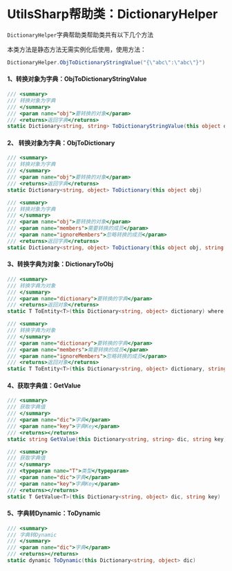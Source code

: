 # UtilsSharp帮助类：DictionaryHelper

`DictionaryHelper`字典帮助类帮助类共有以下几个方法

本类方法是静态方法无需实例化后使用，使用方法：

```c#
DictionaryHelper.ObjToDictionaryStringValue("{\"abc\":\"abc\"}")
```

#### 1、转换对象为字典：ObjToDictionaryStringValue

```c#
/// <summary>
/// 转换对象为字典
/// </summary>
/// <param name="obj">要转换的对象</param>
/// <returns>返回字典</returns>
static Dictionary<string, string> ToDictionaryStringValue(this object obj)
```

#### 2、 转换对象为字典：ObjToDictionary
```c#
/// <summary>
/// 转换对象为字典
/// </summary>
/// <param name="obj">要转换的对象</param>
/// <returns>返回字典</returns>
static Dictionary<string, object> ToDictionary(this object obj)
```
```c#
/// <summary>
/// 转换对象为字典
/// </summary>
/// <param name="obj">要转换的对象</param>
/// <param name="members">需要转换的成员</param>
/// <param name="ignoreMembers">忽略转换的成员</param>
/// <returns>返回字典</returns>
static Dictionary<string, object> ToDictionary(this object obj, string[] members, string[] ignoreMembers)
```
#### 3、转换字典为对象：DictionaryToObj
```c#
/// <summary>
/// 转换字典为对象
/// </summary>
/// <param name="dictionary">要转换的字典</param>
/// <returns>返回对象</returns>
static T ToEntity<T>(this Dictionary<string, object> dictionary) where T : class, new()
```
```c#
/// <summary>
/// 转换字典为对象
/// </summary>
/// <param name="dictionary">要转换的字典</param>
/// <param name="members">需要转换的成员</param>
/// <param name="ignoreMembers">忽略转换的成员</param>
/// <returns>返回对象</returns>
static T ToEntity<T>(this Dictionary<string, object> dictionary, string[] members, string[] ignoreMembers)where T:class,new()
```

#### 4、获取字典值：GetValue

```c#
/// <summary>
/// 获取字典值
/// </summary>
/// <param name="dic">字典</param>
/// <param name="key">字典Key</param>
/// <returns></returns>
static string GetValue(this Dictionary<string, string> dic, string key)
```

```c#
/// <summary>
/// 获取字典值
/// </summary>
/// <typeparam name="T">类型</typeparam>
/// <param name="dic">字典</param>
/// <param name="key">字典Key</param>
/// <returns></returns>
static T GetValue<T>(this Dictionary<string, object> dic, string key)
```

#### 5、字典转Dynamic：ToDynamic

```c#
/// <summary>
/// 字典转Dynamic
/// </summary>
/// <param name="dic">字典</param>
/// <returns></returns>
static dynamic ToDynamic(this Dictionary<string, object> dic)
```

